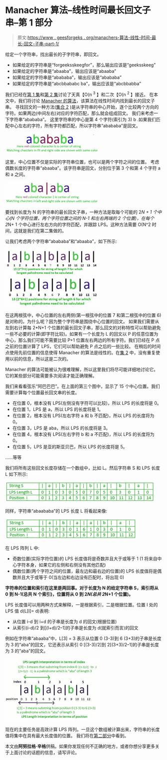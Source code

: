 # Manacher 算法–线性时间最长回文子串–第 1 部分

> 原文:[https://www . geesforgeks . org/manachers-算法-线性-时间-最长-回文-子串-part-1/](https://www.geeksforgeeks.org/manachers-algorithm-linear-time-longest-palindromic-substring-part-1/)

给定一个字符串，找出最长的子字符串，即回文。

*   如果给定的字符串是“forgeeksskeegfor”，那么输出应该是“geeksskeeg”
*   如果给定的字符串是“abaaba”，输出应该是“abaaba”
*   如果给定的字符串是“abababa”，输出应该是“abababa”
*   如果给定的字符串是“abcbbababc ba”，输出应该是“abcbbabba”

我们已经在[第 1 集](https://www.geeksforgeeks.org/longest-palindrome-substring-set-1/)和[第 2 集](https://www.geeksforgeeks.org/longest-palindromic-substring-set-2/)讨论了天真【O(n <sup>3</sup> 】和二次【O(n <sup>2</sup> 】接近。
在本文中，我们将讨论 [Manacher 的算法](https://en.wikipedia.org/wiki/Longest_palindromic_substring#Manacher.27s_algorithm)，该算法在线性时间内找到最长的回文子串。
寻找回文的一种方法([集合 2](https://www.geeksforgeeks.org/longest-palindromic-substring-set-2/) )是从字符串的中心开始，逐个比较两个方向的字符。如果两边(中间左右)对应的字符匹配，那么就会组成回文。
我们来考虑一下字符串“abababa”。
这里字符串的中心是第 4 个字符(索引为 3) b .如果我们匹配中心左右的字符，所有字符都匹配，所以字符串“abababa”是回文。

![Manacher's Algorithm – Linear Time Longest Palindromic Substring](img/045334dd3a8a3fa9b300e6fc097d817c.png)

这里，中心位置不仅是实际的字符串位置，也可以是两个字符之间的位置。
考虑偶数长度的字符串“abaaba”。该字符串是回文，分别位于第 3 个和第 4 个字符 a 和 a 之间。

![Manacher's Algorithm – Linear Time Longest Palindromic Substring](img/08a9b8eee636c1bf9de32ea5006368b7.png)

要找到长度为 N 的字符串的最长回文子串，一种方法是取每个可能的 2*N + 1 个中心(N 个字符位置，两个字符位置之间的 N-1 和左右两端的 2 个位置)，在每个 2*N+ 1 个中心进行左右方向的字符匹配，并跟踪 LPS。这种方法需要 O(N^2 时间，这就是我们在第二集做的。

让我们考虑两个字符串“abababa”和“abaaba”，如下所示:

![Manacher's Algorithm – Linear Time Longest Palindromic Substring](img/de03d6174b97cf8282cba9c52a4a8e76.png)
![Manacher's Algorithm – Linear Time Longest Palindromic Substring](img/3fa6cff08a9b5a75e8c4a4abff04e949.png)

在这两根弦中，中心位置的左右两侧(第一根弦中的位置 7 和第二根弦中的位置 6)是对称的。为什么呢？因为整个字符串是围绕中心位置的回文。
如果我们需要从左到右计算每 2*N+1 个位置的最长回文子串，那么回文的对称特性可以帮助避免一些不必要的计算(即字符比较)。如果有一个长度为 L 的回文以 P 的任意位置为中心，那么我们可能不需要比较 P+1 位置左右两边的所有字符。我们已经在 P 点之前的位置计算了 LPS，它们可以帮助避免 P 点之后的一些比较。
在稍后的时间点使用先前位置的信息使得 Manacher 的算法是线性的。在[集 2](https://www.geeksforgeeks.org/longest-palindromic-substring-set-2/) 中，没有重复使用以前的信息，所以这是二次的。

Manacher 的算法可能被认为很难理解，所以这里我们将尽可能详细地讨论它。它的某些部分可能需要多次阅读才能正确理解。

我们来看看弦乐“阿巴巴巴”。在上面的第三个图中，显示了 15 个中心位置。我们需要计算每个位置最长回文串的长度。

*   在位置 0，根本没有 LPS(左侧没有字符可以比较)，所以 LPS 的长度将是 0。
*   在位置 1，LPS 是 a，所以 LPS 的长度将是 1。
*   在位置 2，根本没有 LPS(左右字符 a 和 b 不匹配)，所以 LPS 的长度将为 0。
*   在位置 3，LPS 是 aba，所以 LPS 的长度将是 3。
*   在位置 4，根本没有 LPS(左右字符 b 和 a 不匹配)，所以 LPS 的长度将为 0。
*   在位置 5，LPS 是亚的斯亚贝巴，所以 LPS 的长度将是 5。

……等等

我们将所有这些回文长度存储在一个数组中，比如 L。然后字符串 S 和 LPS 长度 L 如下所示:

![Manacher's Algorithm – Linear Time Longest Palindromic Substring](img/624858a9f7874ee2aea2c63e9f412b1c.png)

同样，字符串“abaababa”的 LPS 长度 L 将看起来像:

![Manacher's Algorithm – Linear Time Longest Palindromic Substring](img/45d7f525644206dadb0b35b8955d13bc.png)

在 LPS 阵列 L 中:

*   奇数位置(实际字符位置)的 LPS 长度值将是奇数并且大于或等于 1 (1 将来自中心字符本身，如果它的左侧和右侧没有其他匹配)
*   偶数位置(两个字符之间的位置，最左边和最右边的位置)的 LPS 长度值将是偶数并且大于或等于 0(当左边和右边没有匹配时，将出现 0)

**字符串的位置和索引在这里是两回事。对于长度为 N 的给定字符串 S，索引将从 0 到 N-1(总共 N 个索引)，位置将从 0 到 2*N(总共 2*N+1 个位置)。**

LPS 长度值可以用两种方式来解释，一是根据索引，二是根据位置。位置 I 处的 LPS 值 d(L[I]= d)表明:

*   从位置 i-d 到 i+d 的子串是长度为 d 的回文(根据位置)
*   从索引(i-d)/2 到[(I+d)/2–1]的子串是长度为 d(就索引而言)的回文

例如在字符串“abaaba”中，L[3] = 3 表示从位置 0 (3-3)到 6 (3+3)的子串是长度为 3 的“aba”的回文，它还表示从索引 0 [(3-3)/2]到 2[(3+3)/2–1]的子串是长度为 3 的“aba”的回文。

![Manacher's Algorithm – Linear Time Longest Palindromic Substring](img/0e569992c260309e4749acc41eb52da2.png)

现在的主要任务是高效计算 LPS 阵列。一旦这个数组被计算出来，字符串的长度值将集中在具有最大长度值的位置。
我们将在[第二部分](https://www.geeksforgeeks.org/manachers-algorithm-linear-time-longest-palindromic-substring-part-2/)中看到。

本文由**阿努拉格·辛格**供稿。如果你发现任何不正确的地方，或者你想分享更多关于上面讨论的话题的信息，请写评论。